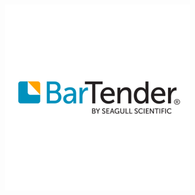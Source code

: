 ![Seagull Scientific Logo](https://raw.githubusercontent.com/Seagull-Scientific/.github/master/images/BarTender-Logo_RGB_Square.jpg)
